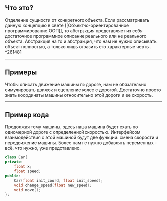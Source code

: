 ## Что это?
Отделение сущности от конкретного объекта. Если рассматривать данную концепцию в свете [[Объектно-ориентированное программирование|ООП]], то абстракция представляет из себя достаточное программное описание реального или не реального объекта. 
Абстракция на то и абстракция, что нам не нужно описывать объект полностью, а только лишь отразить его характерные черты. ^261481

---

## Примеры
Чтобы описать движение машины по дороге, нам не обязательно симулировать движок и сцепление колес с дорогой. Достаточно просто знать координаты машины относительно этой дороги и ее скорость.

---

## Пример кода
Продолжая тему машины, здесь наша машина будет ехать по одномерной дороге с определенной скоростью. Интерфейсом взаимодействия с этой машиной будут две функции: смена скорости и передвижение машины. Более нам не нужно добавлять переменных - всё, что нужно, уже представлено.
```cpp
class Car{
private:
	float x;
	float speed;
public:
	Car(float init_coord, float init_speed);
	void change_speed(float new_speed);
	void move();
};
```